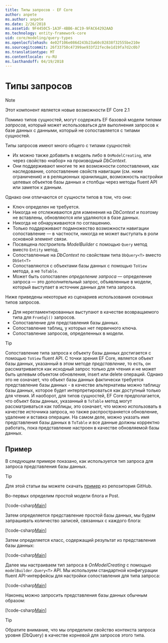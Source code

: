 ```yaml
---
title: Типы запросов - EF Core
author: anpete
ms.author: anpete
ms.date: 2/26/2018
ms.assetid: 9F4450C5-1A3F-4BB6-AC19-9FAC64292AAD
ms.technology: entity-framework-core
uid: core/modeling/query-types
ms.openlocfilehash: 4e02f106e086d243b23a60c02838f32555be210e
ms.sourcegitcommit: 26f33758c47399ae933f22fec8e1d19fa7d2c0b7
ms.translationtype: MT
ms.contentlocale: ru-RU
ms.lasthandoff: 04/19/2018
---
```

# <a name="query-types"></a>Типы запросов
> [!NOTE]
> Этот компонент является новые возможности EF Core 2.1

Помимо типов сущностей, могут содержать EF базовой модели _типами запросов_, который может использоваться для выполнения запросов к базе данных с данными, который не сопоставляется с типами сущностей.

Типы запросов имеют много общего с типами сущностей:

- Их можно также добавить в модель либо в `OnModelCreating`, или через свойство «набор» на производный _DbContext_.
- Они поддерживают многие те же возможности сопоставления, как наследование, сопоставление свойств навигации (см. ниже ограничения) и в реляционных хранилищах, возможность настройки целевых объектов базы данных и столбцы через методы fluent API или заметок к данным.

Однако они отличаются от сущности типов в том, что они:

- Ключ определен не требуется.
- Никогда не отслеживаются для изменения на _DbContext_ и поэтому не вставлены, обновляются или удаляются в базе данных.
- Никогда не обнаруживаются по соглашению.
- Только поддерживают подмножество возможности навигации сопоставление — в частности, никогда не может выступать в роли основной элемент связи.
- Посвящена _построитель ModelBuilder_ с помощью `Query` метод вместо `Entity` метод.
- Сопоставленные на _DbContext_ по свойствам типа `DbQuery<T>` вместо `DbSet<T>`
- Сопоставляются с объектами базы данных с помощью `ToView` метода, а не `ToTable`.
- Может быть сопоставлен _определение запроса_ — определение запроса — это дополнительный запрос, объявленные в модели, который выступает в источник данных для типа запроса.

Ниже приведены некоторые из сценариев использования основных типов запросов.

- Для нерегламентированных выступают в качестве возвращаемого типа для `FromSql()` запросов.
- Сопоставление для представления базы данных.
- Сопоставление таблиц, у которых нет первичного ключа.
- Сопоставление запросов, определенных в модели.

> [!TIP]
> Сопоставление типа запроса к объекту базы данных достигается с помощью `ToView` fluent API. С точки зрения EF Core, является объект базы данных, указанный в этом методе _представление_, то есть, он рассматривается как исходный запрос только для чтения и не может быть целевым объектом обновления, insert или delete операций. Однако это не означает, что объект базы данных фактически требуется представление базы данных - в качестве альтернативы можно таблицу базы данных, которое будет интерпретироваться как доступный только для чтения. И наоборот, для типов сущностей, EF Core предполагается, что объект базы данных, указанный в `ToTable` метод могут рассматриваться как _таблицы_, это означает, что можно использовать в качестве источника запроса, но также распространяется обновление, удаление и вставка операции. На самом деле, можно указать имя представления базы данных в `ToTable` и все данные должны корректно работать, пока представление настроен в качестве обновляемой базы данных.

## <a name="example"></a>Пример

В следующем примере показано, как используется тип запроса для запроса представления базы данных.

> [!TIP]
> Для этой статьи вы можете скачать [пример](https://github.com/aspnet/EntityFrameworkCore/tree/dev/samples/QueryTypes) из репозитория GitHub.

Во-первых определим простой модели блога и Post.

[!code-csharp[Main](../../../efcore-dev/samples/QueryTypes/Program.cs#Entities)]

Затем определяется представление простой базы данных, мы будем запрашивать количество записей, связанных с каждого блога:

[!code-csharp[Main](../../../efcore-dev/samples/QueryTypes/Program.cs#View)]

Затем определяется класс, содержащий результат из представления базы данных:

[!code-csharp[Main](../../../efcore-dev/samples/QueryTypes/Program.cs#QueryType)]

Далее мы настраиваем тип запроса в _OnModelCreating_ с помощью `modelBuilder.Query<T>` API.
Мы используем стандартной конфигурации fluent API-интерфейсы для настройки сопоставления для типа запроса:

[!code-csharp[Main](../../../efcore-dev/samples/QueryTypes/Program.cs#Configuration)]

Наконец можно запросить представления базы данных обычным образом:

[!code-csharp[Main](../../../efcore-dev/samples/QueryTypes/Program.cs#Query)]

> [!TIP]
> Обратите внимание, что мы определили свойство контекста запроса уровня (DbQuery) в качестве корневой для запросов этого типа.
